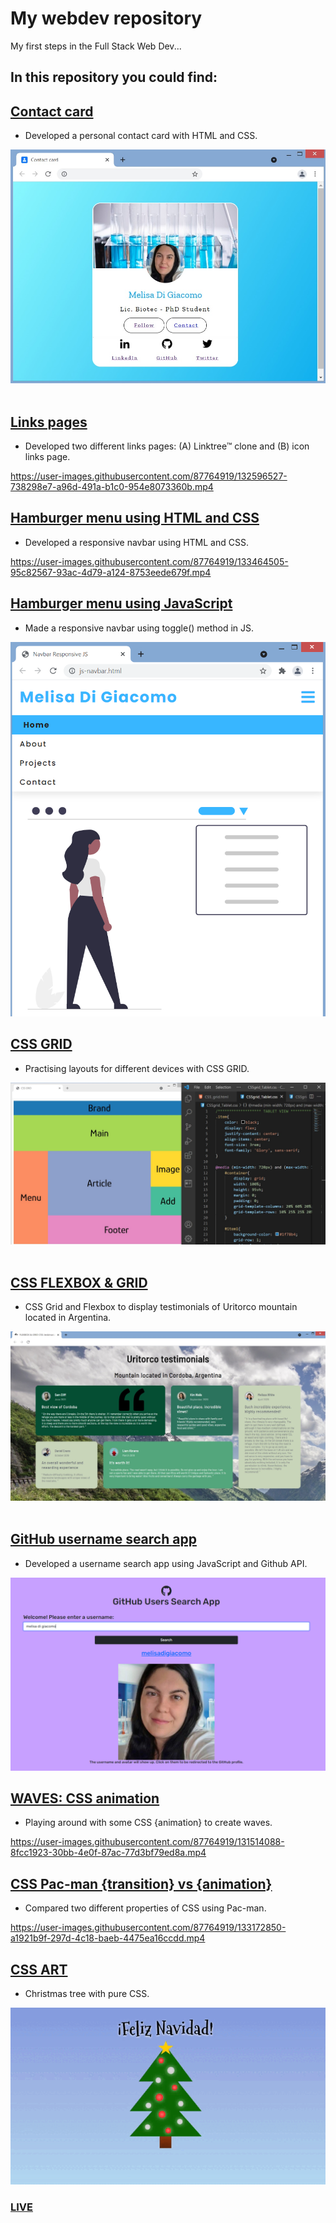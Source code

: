 # My webdev repository

My first steps in the Full Stack Web Dev...

## In this repository you could find:


## [Contact card](https://github.com/melisadigiacomo/webdev/tree/master/contact_card)
* Developed a personal contact card with HTML and CSS.

![contact-card](./contact_card/images/contact-card.jpg)&nbsp;


## [Links pages](https://github.com/melisadigiacomo/webdev/tree/master/links-page)
* Developed two different links pages: (A) Linktree™ clone and (B) icon links page.

https://user-images.githubusercontent.com/87764919/132596527-738298e7-a96d-491a-b1c0-954e8073360b.mp4

## [Hamburger menu using HTML and CSS](https://github.com/melisadigiacomo/webdev/tree/master/navbar-responsive)
* Developed a responsive navbar using HTML and CSS.

https://user-images.githubusercontent.com/87764919/133464505-95c82567-93ac-4d79-a124-8753eede679f.mp4


## [Hamburger menu using JavaScript](https://github.com/melisadigiacomo/webdev/tree/master/navbar-responsive-js)
* Made a responsive navbar using toggle() method in JS.

![navbar-mobile](https://github.com/melisadigiacomo/webdev/blob/master/navbar-responsive-js/images/navbar-js-mobile.png)


## [CSS GRID](https://github.com/melisadigiacomo/webdev/tree/master/CSSgrid)
* Practising layouts for different devices with CSS GRID.

![CSSGrid](./CSSgrid/images/CSSGrid.jpg)&nbsp;


## [CSS FLEXBOX & GRID](https://github.com/melisadigiacomo/webdev/tree/master/CSS_FLEXBOX%26GRID)
* CSS Grid and Flexbox to display testimonials of Uritorco mountain located in Argentina.

![CSSGrid](./CSS_FLEXBOX&GRID/images/Uritorco_testimonials.jpg)&nbsp;


## [GitHub username search app](https://github.com/melisadigiacomo/webdev/tree/master/GitHub-users-search)
* Developed a username search app using JavaScript and Github API.

![Username-Search](https://github.com/melisadigiacomo/webdev/blob/master/GitHub-users-search/github-username-search-app.png)


## [WAVES: CSS animation](https://github.com/melisadigiacomo/webdev/tree/master/waves_CSSanimation)
* Playing around with some CSS {animation} to create waves.

https://user-images.githubusercontent.com/87764919/131514088-8fcc1923-30bb-4e0f-87ac-77d3bf79ed8a.mp4


## [CSS Pac-man {transition} vs {animation}](https://github.com/melisadigiacomo/webdev/tree/master/transition-animation)
* Compared two different properties of CSS using Pac-man.

https://user-images.githubusercontent.com/87764919/133172850-a1921b9f-297d-4c18-baeb-4475ea16ccdd.mp4


## [CSS ART](https://github.com/melisadigiacomo/webdev/tree/master/CSSArt_christmastree)
* Christmas tree with pure CSS.

![christmastree](CSSArt_christmastree/christmastree.gif)
### [LIVE](https://melisadigiacomo.github.io/christmastree/)
